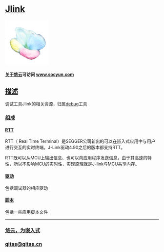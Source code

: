 ﻿# [Jlink](https://github.com/socyun/Jlink) 

[![sites](socyun/socyun.png)](http://www.socyun.com)

#### [关于悠云](https://github.com/socyun)可访问 www.socyun.com

## [描述](https://github.com/qitas/Jlink/wiki) 

调试工具Jlink的相关资源，归属[debug](https://github.com/socyun/debug)工具

### [组成](socyun/)

#### [RTT](RTT/) 

RTT（ Real Time Terminal）是SEGGER公司新出的可以在嵌入式应用中与用户进行交互的实时终端。J-Link驱动4.90之后的版本都支持RTT。

RTT既可以从MCU上输出信息、也可以向应用程序发送信息，由于其高速的特性，所以不影响MCU的实时性，实现原理就是J-link与MCU共享内存。

#### [驱动](driver/) 

包括调试器的相应驱动

#### [脚本](bash/) 

包括一些应用脚本文件


---

###  [悠云，为嵌入式](http://www.socyun.com)
###  qitas@qitas.cn


